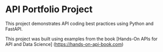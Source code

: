 # API Portfolio Project 
This project demonstrates API coding best practices using Python and FastAPI. 

This project was built using examples from the book [Hands-On APIs for API and Data Science] (https://hands-on-api-book.com)
